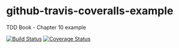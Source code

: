 # github-travis-coveralls-example
TDD Book - Chapter 10 example

[![Build Status](https://travis-ci.com/jasonravagli/github-travis-coveralls-example.svg?branch=master)](https://travis-ci.com/jasonravagli/github-travis-coveralls-example)
[![Coverage Status](https://coveralls.io/repos/github/jasonravagli/github-travis-coveralls-example/badge.svg?branch=master)](https://coveralls.io/github/jasonravagli/github-travis-coveralls-example?branch=master)
